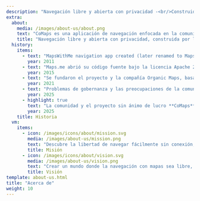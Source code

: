 ```yaml
---
description: "Navegación libre y abierta con privacidad -<br/>Construido por la comunidad"
extra:
  about:
    media: /images/about-us/about.png
    text: "CoMaps es una aplicación de navegación enfocada en la comunidad y en la privacidad para viajeros - conductores, senderistas y ciclistas. Utiliza datos de OpenStreetMap, generados colectivamente por colaboradores de todo el mundo. Ofrece navegación con privacidad, sin identificar a las personas ni recopilar sus datos. Las funcionalidades de CoMaps pueden funcionar sin una conexión a internet activa, proporcionando una navegación sin conexión en zonas urbanas o remotas, donde no hay cobertura móvil. CoMaps es un proyecto de código abierto, que prioriza el desarrollo comunitario."
    title: "Navegación libre y abierta con privacidad, construida por la comunidad"
  history:
    items:
      - text: "MapsWithMe navigation app created (later renamed to Maps.me)."
        year: 2011
      - text: "Maps.me abrió su código fuente bajo la licencia Apache 2.0."
        year: 2015
      - text: "Se fundaron el proyecto y la compañía Organic Maps, basado en el código fuente de Maps.Me."
        year: 2021
      - text: "Problemas de gobernanza y las preocupaciones de la comunidad que no fueron abordados por los accionistas de la empresa paralizaron el desarrollo de Organic Maps durante meses."
        year: 2025
      - highlight: true
        text: "La comunidad y el proyecto sin ánimo de lucro **CoMaps** se fundaron por antiguos colaboradores de Organic Maps, basándose en el código fuente de Organic Maps."
        year: 2025
    title: Historia
  vm:
    items:
      - icon: /images/icons/about/mission.svg
        media: /images/about-us/mission.png
        text: "Descubre la libertad de navegar fácilmente sin conexión, con mapas centrados en la privacidad para conductores, senderistas y ciclistas, impulsados por la comunidad."
        title: Misión
      - icon: /images/icons/about/vision.svg
        media: /images/about-us/vision.png
        text: "Crear un mundo donde la navegación con mapas sea libre, y la privacidad sea por defecto la primera elección en el planeta."
        title: Visión
template: about-us.html
title: "Acerca de"
weight: 10
---
```

